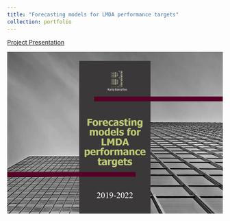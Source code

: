 ```yaml
---
title: "Forecasting models for LMDA performance targets"
collection: portfolio
---
```


[Project Presentation](http://karlabarcellos.github.io/files/LMDA.pdf "Project Presentation")

![alttext](/images/LMDA.PNG)

